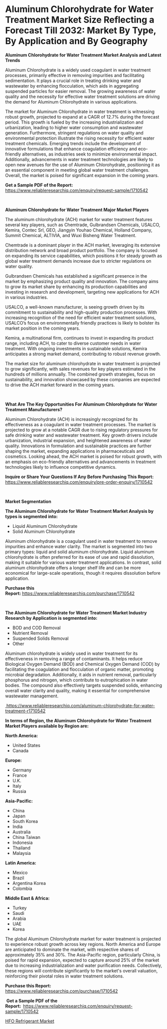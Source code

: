<p><h1>Aluminum Chlorohydrate for Water Treatment Market Size Reflecting a Forecast Till 2032: Market By Type, By Application and By Geography</h1></p><p><strong>Aluminum Chlorohydrate for Water Treatment Market Analysis and Latest Trends</strong></p>
<p><p>Aluminum Chlorohydrate is a widely used coagulant in water treatment processes, primarily effective in removing impurities and facilitating sedimentation. It plays a crucial role in treating drinking water and wastewater by enhancing flocculation, which aids in aggregating suspended particles for easier removal. The growing awareness of water quality and the necessity for effective water treatment solutions are driving the demand for Aluminum Chlorohydrate in various applications.</p><p>The market for Aluminum Chlorohydrate in water treatment is witnessing robust growth, projected to expand at a CAGR of 12.7% during the forecast period. This growth is fueled by the increasing industrialization and urbanization, leading to higher water consumption and wastewater generation. Furthermore, stringent regulations on water quality and environmental protection illustrate the rising necessity for efficient water treatment chemicals. Emerging trends include the development of innovative formulations that enhance coagulation efficiency and eco-friendly alternatives, as industries seek to minimize environmental impact. Additionally, advancements in water treatment technologies are likely to open new avenues for the use of Aluminum Chlorohydrate, positioning it as an essential component in meeting global water treatment challenges. Overall, the market is poised for significant expansion in the coming years.</p></p>
<p><strong>Get a Sample PDF of the Report:&nbsp;</strong> <a href="https://www.reliableresearchiq.com/enquiry/request-sample/1710542?utm_campaign=2758&utm_medium=2&utm_source=Github&utm_content=ia&utm_term=27032025&utm_id=aluminum-chlorohydrate-for-water-treatment">https://www.reliableresearchiq.com/enquiry/request-sample/1710542</a></p>
<p>&nbsp;</p>
<p><strong>Aluminum Chlorohydrate for Water Treatment Major Market Players</strong></p>
<p><p>The aluminum chlorohydrate (ACH) market for water treatment features several key players, such as Chemtrade, Gulbrandsen Chemicals, USALCO, Kemira, Contec Srl, GEO, Jiangyin Youhao Chemical, Holland Company, Summit Chemical, ALTIVIA, and Wuxi Bisheng Water Treatment. </p><p>Chemtrade is a dominant player in the ACH market, leveraging its extensive distribution network and broad product portfolio. The company is focused on expanding its service capabilities, which positions it for steady growth as global water treatment demands increase due to stricter regulations on water quality.</p><p>Gulbrandsen Chemicals has established a significant presence in the market by emphasizing product quality and innovation. The company aims to grow its market share by enhancing its production capabilities and investing in research and development, targeting new applications for ACH in various industries.</p><p>USALCO, a well-known manufacturer, is seeing growth driven by its commitment to sustainability and high-quality production processes. With increasing recognition of the need for efficient water treatment solutions, USALCO’s focus on environmentally friendly practices is likely to bolster its market position in the coming years.</p><p>Kemira, a multinational firm, continues to invest in expanding its product range, including ACH, to cater to diverse customer needs in water treatment. With ongoing investments in sustainable solutions, Kemira anticipates a strong market demand, contributing to robust revenue growth.</p><p>The market size for aluminum chlorohydrate in water treatment is projected to grow significantly, with sales revenues for key players estimated in the hundreds of millions annually. The combined growth strategies, focus on sustainability, and innovation showcased by these companies are expected to drive the ACH market forward in the coming years.</p></p>
<p>&nbsp;</p>
<p><strong>What Are The Key Opportunities For Aluminum Chlorohydrate for Water Treatment Manufacturers?</strong></p>
<p><p>Aluminum Chlorohydrate (ACH) is increasingly recognized for its effectiveness as a coagulant in water treatment processes. The market is projected to grow at a notable CAGR due to rising regulatory pressures for safe drinking water and wastewater treatment. Key growth drivers include urbanization, industrial expansion, and heightened awareness of water quality. Innovations in formulation and sustainable practices are further shaping the market, expanding applications in pharmaceuticals and cosmetics. Looking ahead, the ACH market is poised for robust growth, with an emphasis on eco-friendly alternatives and advancements in treatment technologies likely to influence competitive dynamics.</p></p>
<p><strong>Inquire or Share Your Questions If Any Before Purchasing This Report:</strong> <a href="https://www.reliableresearchiq.com/enquiry/pre-order-enquiry/1710542?utm_campaign=2758&utm_medium=2&utm_source=Github&utm_content=ia&utm_term=27032025&utm_id=aluminum-chlorohydrate-for-water-treatment">https://www.reliableresearchiq.com/enquiry/pre-order-enquiry/1710542</a></p>
<p>&nbsp;</p>
<p><strong>Market Segmentation</strong></p>
<p><strong>The Aluminum Chlorohydrate for Water Treatment Market Analysis by types is segmented into:</strong></p>
<p><ul><li>Liquid Aluminum Chlorohydrate</li><li>Solid Aluminum Chlorohydrate</li></ul></p>
<p><p>Aluminum chlorohydrate is a coagulant used in water treatment to remove impurities and enhance water clarity. The market is segmented into two primary types: liquid and solid aluminum chlorohydrate. Liquid aluminum chlorohydrate is often preferred for its ease of use and rapid dissolution, making it suitable for various water treatment applications. In contrast, solid aluminum chlorohydrate offers a longer shelf life and can be more economical for large-scale operations, though it requires dissolution before application.</p></p>
<p><strong>Purchase this Report:&nbsp;</strong><a href="https://www.reliableresearchiq.com/purchase/1710542?utm_campaign=2758&utm_medium=2&utm_source=Github&utm_content=ia&utm_term=27032025&utm_id=aluminum-chlorohydrate-for-water-treatment">https://www.reliableresearchiq.com/purchase/1710542</a></p>
<p>&nbsp;</p>
<p><strong>The Aluminum Chlorohydrate for Water Treatment Market Industry Research by Application is segmented into:</strong></p>
<p><ul><li>BOD and COD Removal</li><li>Nutrient Removal</li><li>Suspended Solids Removal</li><li>Other</li></ul></p>
<p><p>Aluminum chlorohydrate is widely used in water treatment for its effectiveness in removing a range of contaminants. It helps reduce Biological Oxygen Demand (BOD) and Chemical Oxygen Demand (COD) by facilitating the coagulation and flocculation of organic matter, promoting microbial degradation. Additionally, it aids in nutrient removal, particularly phosphorus and nitrogen, which contribute to eutrophication in water bodies. The compound also effectively targets suspended solids, enhancing overall water clarity and quality, making it essential for comprehensive wastewater management.</p></p>
<p><a href="https://www.reliableresearchiq.com/aluminum-chlorohydrate-for-water-treatment-r1710542?utm_campaign=2758&utm_medium=2&utm_source=Github&utm_content=ia&utm_term=27032025&utm_id=aluminum-chlorohydrate-for-water-treatment">&nbsp;https://www.reliableresearchiq.com/aluminum-chlorohydrate-for-water-treatment-r1710542</a></p>
<p><strong>In terms of Region, the Aluminum Chlorohydrate for Water Treatment Market Players available by Region are:</strong></p>
<p>
    <p> <strong> North America: </strong>
        <ul>
            <li>United States</li>
            <li>Canada</li>
        </ul>
        </p> 
    <p> <strong> Europe: </strong>
        <ul>
            <li>Germany</li>
            <li>France</li>
            <li>U.K.</li>
            <li>Italy</li>
            <li>Russia</li>
        </ul>
        </p> 
    <p> <strong> Asia-Pacific: </strong>
        <ul>
            <li>China</li>
            <li>Japan</li>
            <li>South Korea</li>
            <li>India</li>
            <li>Australia</li>
            <li>China Taiwan</li>
            <li>Indonesia</li>
            <li>Thailand</li>
            <li>Malaysia</li>
        </ul>
        </p> 
    <p> <strong> Latin America: </strong>
        <ul>
            <li>Mexico</li>
            <li>Brazil</li>
            <li>Argentina Korea</li>
            <li>Colombia</li>
        </ul>
        </p> 
    <p> <strong> Middle East & Africa: </strong>
        <ul>
            <li>Turkey</li>
            <li>Saudi</li>
            <li>Arabia</li>
            <li>UAE</li>
            <li>Korea</li>
        </ul>
    </p>
    </p>
<p><p>The global Aluminum Chlorohydrate market for water treatment is projected to experience robust growth across key regions. North America and Europe are anticipated to dominate the market, with respective shares of approximately 35% and 30%. The Asia-Pacific region, particularly China, is poised for rapid expansion, expected to capture around 25% of the market due to increasing industrialization and water purification needs. Collectively, these regions will contribute significantly to the market's overall valuation, reinforcing their pivotal roles in water treatment solutions.</p></p>
<p><strong>Purchase this Report: </strong><a href="https://www.reliableresearchiq.com/purchase/1710542?utm_campaign=2758&utm_medium=2&utm_source=Github&utm_content=ia&utm_term=27032025&utm_id=aluminum-chlorohydrate-for-water-treatment">https://www.reliableresearchiq.com/purchase/1710542</a></p>
<p>&nbsp;<strong>Get a Sample PDF of the Report:&nbsp;&nbsp;</strong><a href="https://www.reliableresearchiq.com/enquiry/request-sample/1710542?utm_campaign=2758&utm_medium=2&utm_source=Github&utm_content=ia&utm_term=27032025&utm_id=aluminum-chlorohydrate-for-water-treatment">https://www.reliableresearchiq.com/enquiry/request-sample/1710542</a></p>
<p><strong></strong></p>
<p><p><a href="https://github.com/baheraennika/Market-Research-Report-List-1/blob/main/hfo-refrigerant-market.md?utm_campaign=2758&utm_medium=2&utm_source=Github&utm_content=ia&utm_term=27032025&utm_id=aluminum-chlorohydrate-for-water-treatment">HFO Refrigerant Market</a></p></p>